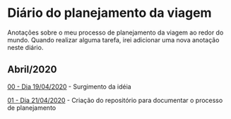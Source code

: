 # Diário do planejamento da viagem

Anotações sobre o meu processo de planejamento da viagem ao redor do mundo.
Quando realizar alguma tarefa, irei adicionar uma nova anotação neste diário.

## Abril/2020

[00 - Dia 19/04/2020](2020_04/00.md) - Surgimento da idéia

[01 - Dia 21/04/2020](2020_04/01.md) - Criação do repositório para documentar o processo de planejamento
